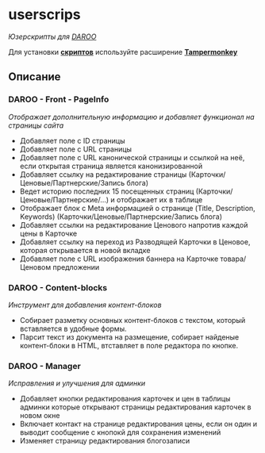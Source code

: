 # userscrips
_Юзерскрипты для [DAROO](https://daroo.by)_

Для установки **[скриптов](https://openuserjs.org/users/frantsmn/scripts)** используйте расширение **[Tampermonkey](http://tampermonkey.net/)**


## Описание


### DAROO - Front - PageInfo
_Отображает дополнительную информацию и добавляет функционал на страницы сайта_

- Добавляет поле с ID страницы
- Добавляет поле с URL страницы
- Добавляет поле с URL канонической страницы и ссылкой на неё, если открытая страница является канонизированной
- Добавляет ссылку на редактирование страницы (Карточки/Ценовые/Партнерские/Запись блога)
- Ведет историю последних 15 посещенных страниц (Карточки/Ценовые/Партнерские/...) и отображает их в таблице
- Отображает блок с Meta информацией о странице (Title, Description, Keywords) (Карточки/Ценовые/Партнерские/Запись блога)
- Добавляет ссылки на редактирование Ценового напротив каждой цены в Карточке
- Добавляет ссылку на переход из Разводящей Карточки в Ценовое, которая открывается в новой вкладке
- Добавляет поле с URL изображения баннера на Карточке товара/Ценовом предложении

### DAROO - Content-blocks
_Инструмент для добавления контент-блоков_

- Собирает разметку основных контент-блоков с текстом, который вставляется в удобные формы.
- Парсит текст из документа на размещение, собирает найденые контент-блоки в HTML, втставляет в поле редактора по кнопке.

### DAROO - Manager
_Исправления и улучшения для админки_

- Добавляет кнопки редактирования карточек и цен в таблицы админки которые открывают страницы редактирования карточек в новом окне
- Включает контакт на странице редактирования цены, если он один и выводит сообщение с кнопокй для сохранения изменений
- Изменяет страницу редактирования блогозаписи
